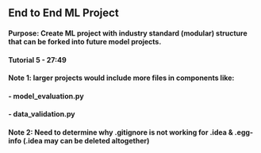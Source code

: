 ## End to End ML Project
#### Purpose: Create ML project with industry standard (modular) structure that can be forked into future model projects. 
#### Tutorial 5 - 27:49
#### Note 1: larger projects would include more files in components like:
#### - model_evaluation.py
#### - data_validation.py
#### Note 2: Need to determine why .gitignore is not working for .idea & .egg-info (.idea may can be deleted altogether)
